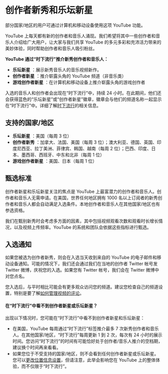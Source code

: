 # 创作者新秀和乐坛新星

部分国家/地区的用户可通过计算机和移动设备使用这项 YouTube 功能。

YouTube 上每天都有新的创作者和音乐人涌现。我们希望将其中一些创作者和音乐人介绍给广大用户，让大家与我们共享 YouTube 的多元多彩和充沛活力带来的美妙体验，同时帮助创作者和音乐人吸引粉丝。

**YouTube 通过“时下流行”推介新秀创作者和音乐人：**

* **乐坛新星** ：展示新秀音乐人的音乐视频新作。
* **创作者新星** ：推介崭露头角的 YouTube 频道（非音乐类）
* **游戏创作者新星** ：在计算机和移动设备上推介崭露头角的游戏创作者

入选的音乐人和创作者会出现在“时下流行”中，持续 24 小时。在此期间，他们还会获得蓝色的“乐坛新星”或“创作者新星”徽章，徽章会与他们的频道名称一起显示在“时下流行”中。详细了解[时下流行](https://support.google.com/youtube/answer/7239739)的相关信息。

## 支持的国家/地区

* **乐坛新星** ：美国（每周 3 位）
* **创作者新秀** ：加拿大、法国、美国（每周 3 位）；澳大利亚、德国、英国、印度尼西亚、拉丁美洲、菲律宾、韩国、越南（每周 2 位）；巴西、印度、日本、墨西哥、西班牙、中东和北非（每周 1 位）
* **游戏创作者新星** ：美国、日本（每周 1 位）

## 甄选标准

创作者新星和乐坛新星关注的焦点是 YouTube 上最富潜力的创作者和音乐人。创作者和音乐人无需申请。在美国，世界任何地区拥有 1000 名以上订阅者的新秀创作者和音乐人都会自动满足入选条件。本地创作者和音乐人在其他国家/地区也有参选资格。

我们在甄别新秀时会考虑多方面的因素，其中包括视频观看次数和观看时长增长情况，以及视频上传频率。YouTube 的系统和团队会依据这些指标进行甄选。

## 入选通知

如果您被选为创作者新秀，则会在入选当天收到来自的 YouTube 的电子邮件和移动设备通知。可能的情况下，我们还会通过我们在当地的创作者 Twitter 帐号发 Twitter 微博，庆祝您的入选。如果您有 Twitter 帐号，我们会在 Twitter 微博中对您点名。

您入选后，与平时相比可能会有更多观众访问您的频道。建议您检查自己的频道设置，特别是要了解[如何管理视频的评论](https://support.google.com/youtube/answer/111870)。

 

#### 在“时下流行”中看不到创作者新星或乐坛新星？

出现以下情况时，您可能在“时下流行”中看不到创作者新星和乐坛新星：

* 在美国，YouTube 每周通过“时下流行”标签推介最多 7 次新秀创作者和音乐人。在其他国家/地区，“时下流行”每周更新 1 到 2 次，每次有 24 小时的展示时间。您访问“时下流行”的时间有可能恰好处于创作者/音乐人推介的空档期，建议换个时间再来看看。
* 如果您位于不受支持的国家/地区，则不会看到任何创作者新星或乐坛新星。您可以[更改位置信息设置](https://support.google.com/youtube/answer/87604)，但请注意，此举会影响您在 YouTube 上的整体体验，而不仅限于“时下流行”。